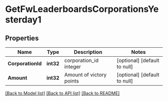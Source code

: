 # GetFwLeaderboardsCorporationsYesterday1

## Properties
Name | Type | Description | Notes
------------ | ------------- | ------------- | -------------
**CorporationId** | **int32** | corporation_id integer | [optional] [default to null]
**Amount** | **int32** | Amount of victory points | [optional] [default to null]

[[Back to Model list]](../README.md#documentation-for-models) [[Back to API list]](../README.md#documentation-for-api-endpoints) [[Back to README]](../README.md)


